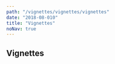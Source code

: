 ```yaml
---
path: "/vignettes/vignettes/vignettes"
date: "2018-08-010"
title: "Vignettes"
noNav: true
---
```


## Vignettes
